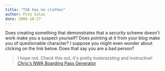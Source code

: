 ```yaml
---
title: "TSA has no clothes"
author: Pito Salas
date: 2006-10-27
---
```




Does creating something that demonstrates that a security scheme doesn't work
make you a suspect yourself? Does pointing at it from your blog make you of
questionable character? I suppose you might even wonder about clicking on the
link below. Does that say you are a bad person?

>
> I hope not. Check this out, it's pretty insterezsting and instructive!
> [Chris's NWA Boarding Pass
> Generator](<http://www.dubfire.net/boarding_pass/>)


